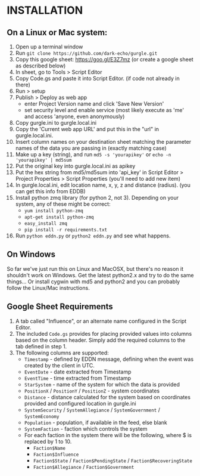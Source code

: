 # INSTALLATION

## On a Linux or Mac system:

1. Open up a terminal window
2. Run `git clone https://github.com/dark-echo/gurgle.git`
3. Copy this google sheet: https://goo.gl/E3Z7mz (or create a google sheet as described below)
4. In sheet, go to Tools > Script Editor
5. Copy Code.gs and paste it into Script Editor. (if code not already in there)
6. Run > setup
7. Publish > Deploy as web app 
   - enter Project Version name and click 'Save New Version' 
   - set security level and enable service (most likely execute as 'me' 
     and access 'anyone, even anonymously) 
8. Copy gurgle.ini to gurgle.local.ini
9. Copy the 'Current web app URL' and put this in the "url" in gurgle.local.ini.
10.  Insert column names on your destination sheet matching the parameter
    names of the data you are passing in (exactly matching case)
11. Make up a key (string), and run `md5 -s 'yourapikey'` or 
    `echo -n 'yourapikey' | md5sum`
12. Put the original key into gurgle.local.ini as apikey
13.  Put the hex string from md5/md5sum into 'api_key' in 
     Script Editor > Project Properties > Script Properties
     (you'll need to add new item)
14. In gurgle.local.ini, edit location name, x, y, z and distance (radius).
    (you can get this info from EDDB)
15. Install python zmq library (for python 2, not 3).
    Depending on your system, any of these might be correct:
    - `yum install python-zmq`
    - `apt-get install python-zmq`
    - `easy_install zmq`
    - `pip install -r requirements.txt`
16. Run `python eddn.py` or `python2 eddn.py` and see what happens.

## On Windows
So far we've just run this on Linux and MacOSX, but there's no reason it
shouldn't work on Windows. Get the latest python2.x and try to do the same
things...  Or install cygwin with md5 and python2 and you can probably
follow the Linux/Mac instructions.

## Google Sheet Requirements

1. A tab called "Influence", or an alternate name configured in the Script Editor.
2. The included `Code.gs` provides for placing provided values into columns based on the column header. Simply add the required columns to the tab defined in step 1.
3. The following columns are supported:
   - `Timestamp` - defined by EDDN message, defining when the event was created by the client in UTC.
   - `EventDate` - date extracted from Timestamp
   - `EventTime` - time extracted from Timestamp
   - `StarSystem` - name of the system for which the data is provided
   - `PositionX` / `PositionY` / `PositionZ` - system coordinates
   - `Distance` - distance calculated for the system based on coordinates provided and configured location in gurgle.ini
   - `SystemSecurity` / `SystemAllegiance` / `SystemGovernment` / `SystemEconomy`
   - `Population` - population, if available in the feed, else blank
   - `SystemFaction` - faction which controls the system
   - For each faction in the system there will be the following, where $ is replaced by 1 to 10.
     - `Faction$Name`
     - `Faction$Influence`
     - `Faction$State` / `Faction$PendingState` / `Faction$RecoveringState`
     - `Faction$Allegiance` / `Faction$Government`
